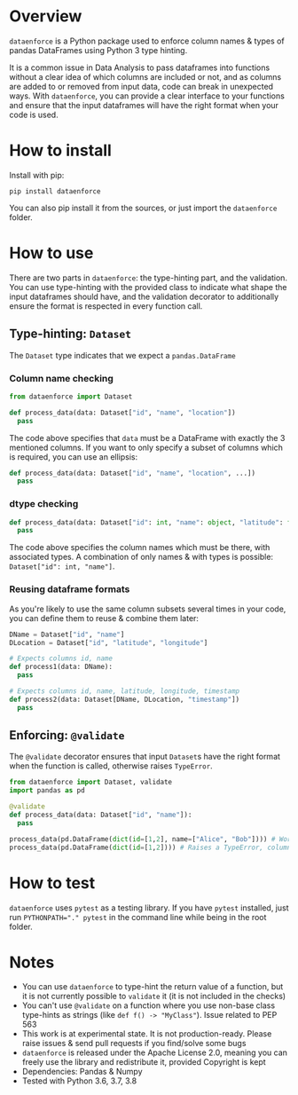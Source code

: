 # Overview

`dataenforce` is a Python package used to enforce column names & types of pandas DataFrames using Python 3 type hinting.

It is a common issue in Data Analysis to pass dataframes into functions without a clear idea of which columns are included or not, and as columns are added to or removed from input data, code can break in unexpected ways. With `dataenforce`, you can provide a clear interface to your functions and ensure that the input dataframes will have the right format when your code is used.

# How to install

Install with pip:
```
pip install dataenforce
```

You can also pip install it from the sources, or just import the `dataenforce` folder.

# How to use

There are two parts in `dataenforce`: the type-hinting part, and the validation. You can use type-hinting with the provided class to indicate what shape the input dataframes should have, and the validation decorator to additionally ensure the format is respected in every function call.

## Type-hinting: `Dataset`

The `Dataset` type indicates that we expect a `pandas.DataFrame`

### Column name checking

```py
from dataenforce import Dataset

def process_data(data: Dataset["id", "name", "location"])
  pass
```

The code above specifies that `data` must be a DataFrame with exactly the 3 mentioned columns. If you want to only specify a subset of columns which is required, you can use an ellipsis:
```py
def process_data(data: Dataset["id", "name", "location", ...])
  pass
```

### dtype checking

```py
def process_data(data: Dataset["id": int, "name": object, "latitude": float, "longitude": float])
  pass
```

The code above specifies the column names which must be there, with associated types. A combination of only names & with types is possible: `Dataset["id": int, "name"]`.

### Reusing dataframe formats

As you're likely to use the same column subsets several times in your code, you can define them to reuse & combine them later:
```py
DName = Dataset["id", "name"]
DLocation = Dataset["id", "latitude", "longitude"]

# Expects columns id, name
def process1(data: DName):
  pass

# Expects columns id, name, latitude, longitude, timestamp
def process2(data: Dataset[DName, DLocation, "timestamp"])
  pass
```

## Enforcing: `@validate`

The `@validate` decorator ensures that input `Dataset`s have the right format when the function is called, otherwise raises `TypeError`.

```py
from dataenforce import Dataset, validate
import pandas as pd

@validate
def process_data(data: Dataset["id", "name"]):
  pass

process_data(pd.DataFrame(dict(id=[1,2], name=["Alice", "Bob"]))) # Works
process_data(pd.DataFrame(dict(id=[1,2]))) # Raises a TypeError, column name missing
```

# How to test

`dataenforce` uses `pytest` as a testing library. If you have `pytest` installed, just run `PYTHONPATH="." pytest` in the command line while being in the root folder.

# Notes

* You can use `dataenforce` to type-hint the return value of a function, but it is not currently possible to `validate` it (it is not included in the checks)
* You can't use `@validate` on a function where you use non-base class type-hints as strings (like `def f() -> "MyClass"`). Issue related to PEP 563
* This work is at experimental state. It is not production-ready. Please raise issues & send pull requests if you find/solve some bugs
* `dataenforce` is released under the Apache License 2.0, meaning you can freely use the library and redistribute it, provided Copyright is kept
* Dependencies: Pandas & Numpy
* Tested with Python 3.6, 3.7, 3.8